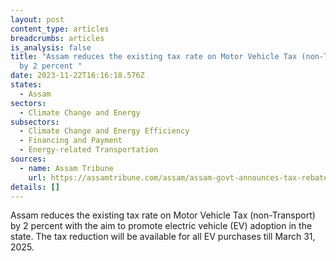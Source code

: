 ```yaml
---
layout: post
content_type: articles
breadcrumbs: articles
is_analysis: false
title: "Assam reduces the existing tax rate on Motor Vehicle Tax (non-Transport)
  by 2 percent "
date: 2023-11-22T16:16:18.576Z
states:
  - Assam
sectors:
  - Climate Change and Energy
subsectors:
  - Climate Change and Energy Efficiency
  - Financing and Payment
  - Energy-related Transportation
sources:
  - name: Assam Tribune
    url: https://assamtribune.com/assam/assam-govt-announces-tax-rebate-on-electric-vehicles-1504883
details: []
---
```

Assam reduces the existing tax rate on Motor Vehicle Tax (non-Transport) by 2 percent with the aim to promote electric vehicle (EV) adoption in the state. The tax reduction will be available for all EV purchases till March 31, 2025.